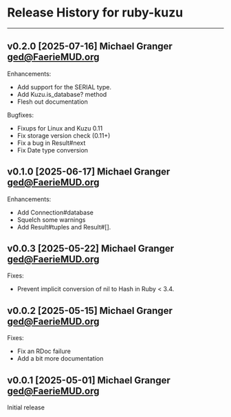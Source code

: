 # Release History for ruby-kuzu

---

## v0.2.0 [2025-07-16] Michael Granger <ged@FaerieMUD.org>

Enhancements:

- Add support for the SERIAL type.
- Add Kuzu.is_database? method
- Flesh out documentation

Bugfixes:

- Fixups for Linux and Kuzu 0.11
- Fix storage version check (0.11+)
- Fix a bug in Result#next
- Fix Date type conversion


## v0.1.0 [2025-06-17] Michael Granger <ged@FaerieMUD.org>

Enhancements:

- Add Connection#database
- Squelch some warnings
- Add Result#tuples and Result#[].


## v0.0.3 [2025-05-22] Michael Granger <ged@FaerieMUD.org>

Fixes:

- Prevent implicit conversion of nil to Hash in Ruby < 3.4.


## v0.0.2 [2025-05-15] Michael Granger <ged@FaerieMUD.org>

Fixes:

- Fix an RDoc failure
- Add a bit more documentation


## v0.0.1 [2025-05-01] Michael Granger <ged@FaerieMUD.org>

Initial release

